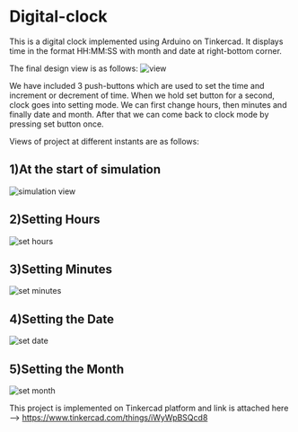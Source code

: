 # Digital-clock
This is a digital clock implemented using Arduino on Tinkercad.
It displays time in the format HH:MM:SS with month and date at right-bottom corner.

The final design view is as follows:
![view](https://github.com/udaychauhan293/Digital-clock-/assets/120339345/ea0cc79d-8b92-42ae-aa4f-8d876a57ee84)



We have included 3 push-buttons which are used to set the time and increment or decrement of time. When we hold set button for a second, clock goes into setting mode. We can first change hours, then minutes and finally date and month. After that we can come back to clock mode by pressing set button once.

Views of project at different instants are as follows:
## 1)At the start of simulation
![simulation view](https://github.com/udaychauhan293/Digital-clock-/assets/120339345/8f638f4e-3a1e-4725-9a2d-9ecb45831708)

## 2)Setting Hours
![set hours](https://github.com/udaychauhan293/Digital-clock-/assets/120339345/ae6288f7-6054-4f3c-be40-8b1d8a95488e)



## 3)Setting Minutes
![set minutes](https://github.com/udaychauhan293/Digital-clock-/assets/120339345/c7f9a05d-2674-4aa7-9e94-459b01f5f094)



## 4)Setting the Date
![set date](https://github.com/udaychauhan293/Digital-clock-/assets/120339345/9a1e2792-dfb9-42db-80ee-0bef61900d88)



## 5)Setting the Month
![set month](https://github.com/udaychauhan293/Digital-clock-/assets/120339345/4259ef97-dd92-40f7-bbea-dac5e4498d39)


This project is implemented on Tinkercad platform and link is attached here --> https://www.tinkercad.com/things/iWyWpBSQcd8
